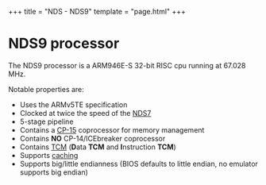 +++
title = "NDS - NDS9"
template = "page.html"
+++

# NDS9 processor

The NDS9 processor is a ARM946E-S 32-bit RISC cpu running at 67.028 MHz.

Notable properties are:

* Uses the ARMv5TE specification
* Clocked at twice the speed of the [NDS7](/nds/nds7)
* 5-stage pipeline
* Contains a [CP-15](/nds/cp15) coprocessor for memory management
* Contains **NO** CP-14/ICEbreaker coprocessor
* Contains [TCM](/nds/tcm) (**D**ata **TCM** and **I**nstruction **TCM**)
* Supports [caching](/nds/cache)
* Supports big/little endianness (BIOS defaults to little endian, no emulator supports big endian)
